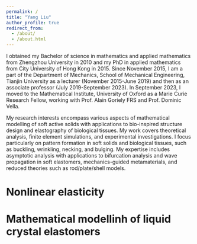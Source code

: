 ```yaml
---
permalink: /
title: "Yang Liu"
author_profile: true
redirect_from: 
  - /about/
  - /about.html
---
```


I obtained my Bachelor of science in mathematics and applied mathematics from Zhengzhou University in 2010 and my PhD in applied mathematics from City University of Hong Kong in 2015. Since November 2015, I am a part of the Department of Mechanics, School of Mechanical Engineering, Tianjin University as a lecturer (November 2015-June 2019) and then as an associate professor (July 2019-September 2023). In September 2023, I moved to the Mathematical Institute, University of Oxford as a Marie Curie Research Fellow, working with Prof. Alain Goriely FRS and Prof. Dominic Vella. 

My research interests encompass various aspects of mathematical modelling of soft active solids with applications to bio-inspired structure design and elastography of biological tissues. My work covers theoretical analysis, finite element simulations, and experimental investigations. I focus particularly on pattern formation in soft solids and biological tissues, such as buckling, wrinkling, necking, and bulging. My expertise includes asymptotic analysis with applications to bifurcation analysis and wave propagation in soft elastomers, mechanics-guided metamaterials, and reduced theories such as rod/plate/shell models. 


Nonlinear elasticity
=======

Mathematical modellinh of liquid crystal elastomers 
=======
